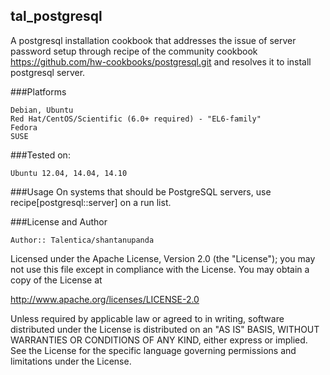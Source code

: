 

## tal_postgresql

A postgresql installation cookbook that addresses the issue of server password setup through recipe of the community cookbook https://github.com/hw-cookbooks/postgresql.git and resolves it to install postgresql server.

###Platforms

    Debian, Ubuntu
    Red Hat/CentOS/Scientific (6.0+ required) - "EL6-family"
    Fedora
    SUSE

###Tested on:

    Ubuntu 12.04, 14.04, 14.10

###Usage
On systems that should be PostgreSQL servers, use recipe[postgresql::server] on a run list.

###License and Author

    Author:: Talentica/shantanupanda
    

Licensed under the Apache License, Version 2.0 (the "License"); you may not use this file except in compliance with the License. You may obtain a copy of the License at

http://www.apache.org/licenses/LICENSE-2.0

Unless required by applicable law or agreed to in writing, software distributed under the License is distributed on an "AS IS" BASIS, WITHOUT WARRANTIES OR CONDITIONS OF ANY KIND, either express or implied. See the License for the specific language governing permissions and limitations under the License.
